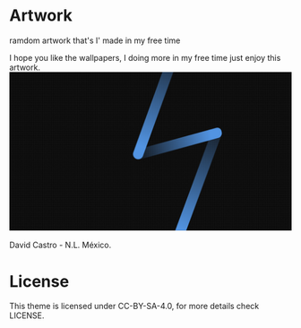 # Artwork
ramdom artwork that's I' made in my free time

I hope you like the wallpapers, I doing more in my free time
just enjoy this artwork. 
![Preview](Simply-Lines-blue.png)

David Castro - N.L. México.
# License 
This theme is licensed under CC-BY-SA-4.0, for more details check LICENSE.
